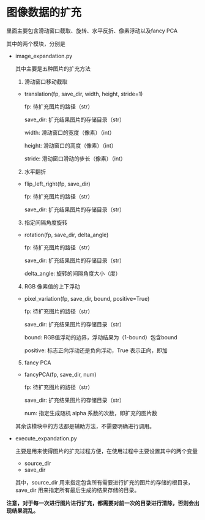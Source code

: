 # 图像数据的扩充

里面主要包含滑动窗口截取、旋转、水平反折、像素浮动以及fancy PCA

其中的两个模块，分别是
- image_expandation.py

  其中主要是五种图片的扩充方法

  1. 滑动窗口移动截取
  - translation(fp, save_dir, width, height, stride=1)

    fp: 待扩充图片的路径（str）

    save_dir: 扩充结果图片的存储目录（str）

    width: 滑动窗口的宽度（像素）（int）

    height: 滑动窗口的高度（像素）（int）

    stride: 滑动窗口滑动的步长（像素）（int）
  2. 水平翻折
  - flip_left_right(fp, save_dir)

      fp: 待扩充图片的路径（str）

      save_dir: 扩充结果图片的存储目录（str）
  3. 指定间隔角度旋转
  - rotation(fp, save_dir, delta_angle)

      fp: 待扩充图片的路径（str）

      save_dir: 扩充结果图片的存储目录（str）

      delta_angle: 旋转的间隔角度大小（度）
  4. RGB 像素值的上下浮动
  - pixel_variation(fp, save_dir, bound, positive=True)

      fp: 待扩充图片的路径（str）

      save_dir: 扩充结果图片的存储目录（str）

      bound: RGB值浮动的边界，浮动结果为（1-bound）包含bound

      positive: 标志正向浮动还是负向浮动，True 表示正向，即加
  5. fancy PCA
  - fancyPCA(fp, save_dir, num)

    fp: 待扩充图片的路径（str）

    save_dir: 扩充结果图片的存储目录（str）

    num: 指定生成随机 alpha 系数的次数，即扩充的图片数

  其余该模块中的方法都是辅助方法，不需要明确进行调用。

- execute_expandation.py

  主要是用来使得图片的扩充过程方便，在使用过程中主要设置其中的两个变量
  - source_dir
  - save_dir

  其中，source_dir 用来指定包含所有需要进行扩充的图片的存储的根目录，save_dir 用来指定所有最后生成的结果存储的目录。

**注意，对于每一次进行图片进行扩充，都需要对前一次的目录进行清除，否则会出现结果混乱。**
